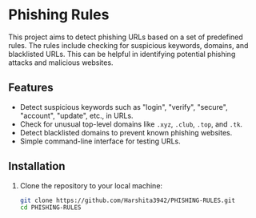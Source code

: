# Phishing Rules

This project aims to detect phishing URLs based on a set of predefined rules. The rules include checking for suspicious keywords, domains, and blacklisted URLs. This can be helpful in identifying potential phishing attacks and malicious websites.

## Features

- Detect suspicious keywords such as "login", "verify", "secure", "account", "update", etc., in URLs.
- Check for unusual top-level domains like `.xyz`, `.club`, `.top`, and `.tk`.
- Detect blacklisted domains to prevent known phishing websites.
- Simple command-line interface for testing URLs.

## Installation

1. Clone the repository to your local machine:

   ```bash
   git clone https://github.com/Harshita3942/PHISHING-RULES.git
   cd PHISHING-RULES
